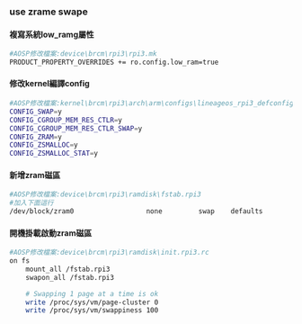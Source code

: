 ### use zrame swape

#### 複寫系統low_ramg屬性
```bash
#AOSP修改檔案:device\brcm\rpi3\rpi3.mk
PRODUCT_PROPERTY_OVERRIDES += ro.config.low_ram=true
```

#### 修改kernel編譯config
```bash
#AOSP修改檔案:kernel\brcm\rpi3\arch\arm\configs\lineageos_rpi3_defconfig
CONFIG_SWAP=y  
CONFIG_CGROUP_MEM_RES_CTLR=y  
CONFIG_CGROUP_MEM_RES_CTLR_SWAP=y  
CONFIG_ZRAM=y  
CONFIG_ZSMALLOC=y 
CONFIG_ZSMALLOC_STAT=y
```

#### 新增zram磁區
```bash
#AOSP修改檔案:device\brcm\rpi3\ramdisk\fstab.rpi3
#加入下面這行
/dev/block/zram0                  none         swap    defaults                                            zramsize=779784192
```

#### 開機掛載啟動zram磁區
```bash
#AOSP修改檔案:device\brcm\rpi3\ramdisk\init.rpi3.rc
on fs
    mount_all /fstab.rpi3
    swapon_all /fstab.rpi3

    # Swapping 1 page at a time is ok
    write /proc/sys/vm/page-cluster 0
    write /proc/sys/vm/swappiness 100
```